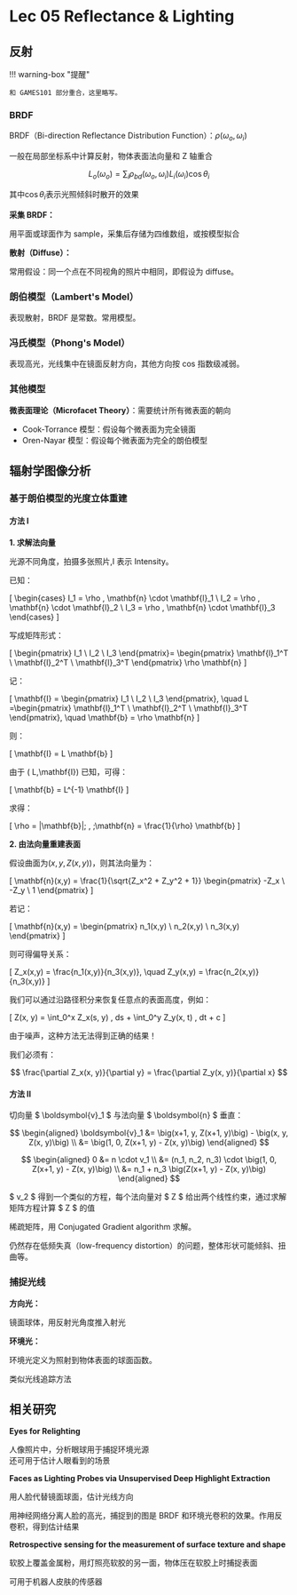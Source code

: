 # Lec 05 Reflectance & Lighting

## 反射

!!! warning-box "提醒"

    和 GAMES101 部分重合，这里略写。

### BRDF

BRDF（Bi-direction Reflectance Distribution Function）：$\rho(\omega_o,\omega_i)$

一般在局部坐标系中计算反射，物体表面法向量和 Z 轴重合

$$L_o(\omega_o)=\sum_i \rho_{bd}(\omega_o,\omega_i)L_i(\omega_i)\cos\theta_i$$

其中$\cos\theta_i$表示光照倾斜时散开的效果

**采集 BRDF：**

用平面或球面作为 sample，采集后存储为四维数组，或按模型拟合

**散射（Diffuse）：**

常用假设：同一个点在不同视角的照片中相同，即假设为 diffuse。

### 朗伯模型（Lambert's Model）

表现散射，BRDF 是常数。常用模型。

### 冯氏模型（Phong's Model）

表现高光，光线集中在镜面反射方向，其他方向按 cos 指数级减弱。

### 其他模型

**微表面理论（Microfacet Theory）**：需要统计所有微表面的朝向

- Cook-Torrance 模型：假设每个微表面为完全镜面
- Oren-Nayar 模型：假设每个微表面为完全的朗伯模型

## 辐射学图像分析

### 基于朗伯模型的光度立体重建

#### 方法 I

**1. 求解法向量**

光源不同角度，拍摄多张照片,I 表示 Intensity。

已知：

\[
\begin{cases}
I_1 = \rho \, \mathbf{n} \cdot \mathbf{l}\_1 \\
I_2 = \rho \, \mathbf{n} \cdot \mathbf{l}\_2 \\
I_3 = \rho \, \mathbf{n} \cdot \mathbf{l}\_3
\end{cases}
\]

写成矩阵形式：

\[
\begin{pmatrix}
I_1 \\ I_2 \\ I_3
\end{pmatrix}=
\begin{pmatrix}
\mathbf{l}\_1^T \\ \mathbf{l}\_2^T \\ \mathbf{l}\_3^T
\end{pmatrix}
\rho \mathbf{n}
\]

记：

\[
\mathbf{I} =
\begin{pmatrix}
I_1 \\ I_2 \\ I_3
\end{pmatrix}, \quad
L =\begin{pmatrix}
\mathbf{l}\_1^T \\ \mathbf{l}\_2^T \\ \mathbf{l}\_3^T
\end{pmatrix}, \quad
\mathbf{b} = \rho \mathbf{n}
\]

则：

\[
\mathbf{I} = L \mathbf{b}
\]

由于 \( L,\mathbf{I}\) 已知，可得：

\[
\mathbf{b} = L^{-1} \mathbf{I}
\]

求得：

\[
\rho = \|\mathbf{b}\|\; , \;\mathbf{n} = \frac{1}{\rho} \mathbf{b}
\]

**2. 由法向量重建表面**

假设曲面为$(x, y, Z(x,y))$，则其法向量为：

\[
\mathbf{n}(x,y) = \frac{1}{\sqrt{Z_x^2 + Z_y^2 + 1}}
\begin{pmatrix}
-Z_x \\
-Z_y \\
1
\end{pmatrix}
\]

若记：

\[
\mathbf{n}(x,y) =
\begin{pmatrix}
n_1(x,y) \\
n_2(x,y) \\
n_3(x,y)
\end{pmatrix}
\]

则可得偏导关系：

\[
Z_x(x,y) = \frac{n_1(x,y)}{n_3(x,y)}, \quad
Z_y(x,y) = \frac{n_2(x,y)}{n_3(x,y)}
\]

我们可以通过沿路径积分来恢复任意点的表面高度，例如：

\[
Z(x, y) = \int_0^x Z_x(s, y) \, ds + \int_0^y Z_y(x, t) \, dt + c
\]

由于噪声，这种方法无法得到正确的结果！

我们必须有：

$$
\frac{\partial Z_x(x, y)}{\partial y} = \frac{\partial Z_y(x, y)}{\partial x}
$$

#### 方法 II

切向量 $ \boldsymbol{v}\_1 $ 与法向量 $ \boldsymbol{n} $ 垂直：

$$
\begin{aligned}
\boldsymbol{v}_1 &= \big(x+1, y, Z(x+1, y)\big) - \big(x, y, Z(x, y)\big) \\
&= \big(1, 0, Z(x+1, y) - Z(x, y)\big)
\end{aligned}
$$

$$
\begin{aligned}
0 &= n \cdot v_1 \\
&= (n_1, n_2, n_3) \cdot \big(1, 0, Z(x+1, y) - Z(x, y)\big) \\
&= n_1 + n_3 \big(Z(x+1, y) - Z(x, y)\big)
\end{aligned}
$$

$ v\_2 $ 得到一个类似的方程，每个法向量对 $ Z $ 给出两个线性约束，通过求解矩阵方程计算 $ Z $ 的值

稀疏矩阵，用 Conjugated Gradient algorithm 求解。

仍然存在低频失真（low-frequency distortion）的问题，整体形状可能倾斜、扭曲等。

### 捕捉光线

**方向光：**

镜面球体，用反射光角度推入射光

**环境光：**

环境光定义为照射到物体表面的球面函数。

类似光线追踪方法

## 相关研究

**Eyes for Relighting**

人像照片中，分析眼球用于捕捉环境光源  
还可用于估计人眼看到的场景

**Faces as Lighting Probes via Unsupervised Deep Highlight Extraction**

用人脸代替镜面球面，估计光线方向

用神经网络分离人脸的高光，捕捉到的图是 BRDF 和环境光卷积的效果。作用反卷积，得到估计结果

**Retrospective sensing for the measurement of surface texture and shape**

软胶上覆盖金属粉，用灯照亮软胶的另一面，物体压在软胶上时捕捉表面

可用于机器人皮肤的传感器

